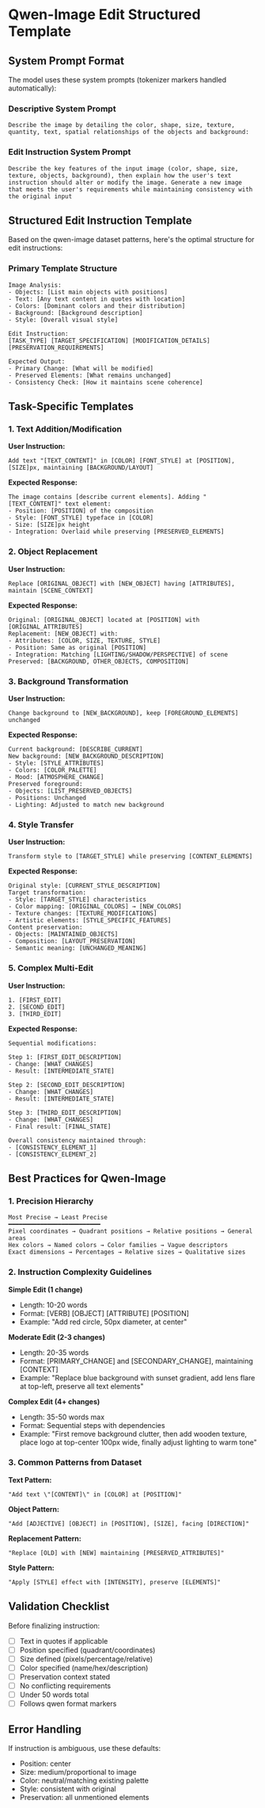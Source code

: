 # Qwen-Image Edit Structured Template

## System Prompt Format

The model uses these system prompts (tokenizer markers handled automatically):

### Descriptive System Prompt
```
Describe the image by detailing the color, shape, size, texture, quantity, text, spatial relationships of the objects and background:
```

### Edit Instruction System Prompt
```
Describe the key features of the input image (color, shape, size, texture, objects, background), then explain how the user's text instruction should alter or modify the image. Generate a new image that meets the user's requirements while maintaining consistency with the original input
```

## Structured Edit Instruction Template

Based on the qwen-image dataset patterns, here's the optimal structure for edit instructions:

### Primary Template Structure

```
Image Analysis:
- Objects: [List main objects with positions]
- Text: [Any text content in quotes with location]
- Colors: [Dominant colors and their distribution]
- Background: [Background description]
- Style: [Overall visual style]

Edit Instruction:
[TASK_TYPE] [TARGET_SPECIFICATION] [MODIFICATION_DETAILS] [PRESERVATION_REQUIREMENTS]

Expected Output:
- Primary Change: [What will be modified]
- Preserved Elements: [What remains unchanged]
- Consistency Check: [How it maintains scene coherence]
```

## Task-Specific Templates

### 1. Text Addition/Modification

**User Instruction:**
```
Add text "[TEXT_CONTENT]" in [COLOR] [FONT_STYLE] at [POSITION], [SIZE]px, maintaining [BACKGROUND/LAYOUT]
```

**Expected Response:**
```
The image contains [describe current elements]. Adding "[TEXT_CONTENT]" text element:
- Position: [POSITION] of the composition
- Style: [FONT_STYLE] typeface in [COLOR]
- Size: [SIZE]px height
- Integration: Overlaid while preserving [PRESERVED_ELEMENTS]
```

### 2. Object Replacement

**User Instruction:**
```
Replace [ORIGINAL_OBJECT] with [NEW_OBJECT] having [ATTRIBUTES], maintain [SCENE_CONTEXT]
```

**Expected Response:**
```
Original: [ORIGINAL_OBJECT] located at [POSITION] with [ORIGINAL_ATTRIBUTES]
Replacement: [NEW_OBJECT] with:
- Attributes: [COLOR, SIZE, TEXTURE, STYLE]
- Position: Same as original [POSITION]
- Integration: Matching [LIGHTING/SHADOW/PERSPECTIVE] of scene
Preserved: [BACKGROUND, OTHER_OBJECTS, COMPOSITION]
```

### 3. Background Transformation

**User Instruction:**
```
Change background to [NEW_BACKGROUND], keep [FOREGROUND_ELEMENTS] unchanged
```

**Expected Response:**
```
Current background: [DESCRIBE_CURRENT]
New background: [NEW_BACKGROUND_DESCRIPTION]
- Style: [STYLE_ATTRIBUTES]
- Colors: [COLOR_PALETTE]
- Mood: [ATMOSPHERE_CHANGE]
Preserved foreground:
- Objects: [LIST_PRESERVED_OBJECTS]
- Positions: Unchanged
- Lighting: Adjusted to match new background
```

### 4. Style Transfer

**User Instruction:**
```
Transform style to [TARGET_STYLE] while preserving [CONTENT_ELEMENTS]
```

**Expected Response:**
```
Original style: [CURRENT_STYLE_DESCRIPTION]
Target transformation:
- Style: [TARGET_STYLE] characteristics
- Color mapping: [ORIGINAL_COLORS] → [NEW_COLORS]
- Texture changes: [TEXTURE_MODIFICATIONS]
- Artistic elements: [STYLE_SPECIFIC_FEATURES]
Content preservation:
- Objects: [MAINTAINED_OBJECTS]
- Composition: [LAYOUT_PRESERVATION]
- Semantic meaning: [UNCHANGED_MEANING]
```

### 5. Complex Multi-Edit

**User Instruction:**
```
1. [FIRST_EDIT]
2. [SECOND_EDIT]
3. [THIRD_EDIT]
```

**Expected Response:**
```
Sequential modifications:

Step 1: [FIRST_EDIT_DESCRIPTION]
- Change: [WHAT_CHANGES]
- Result: [INTERMEDIATE_STATE]

Step 2: [SECOND_EDIT_DESCRIPTION]
- Change: [WHAT_CHANGES]
- Result: [INTERMEDIATE_STATE]

Step 3: [THIRD_EDIT_DESCRIPTION]
- Change: [WHAT_CHANGES]
- Final result: [FINAL_STATE]

Overall consistency maintained through:
- [CONSISTENCY_ELEMENT_1]
- [CONSISTENCY_ELEMENT_2]
```

## Best Practices for Qwen-Image

### 1. Precision Hierarchy
```
Most Precise → Least Precise
━━━━━━━━━━━━━━━━━━━━━━━━━━
Pixel coordinates → Quadrant positions → Relative positions → General areas
Hex colors → Named colors → Color families → Vague descriptors
Exact dimensions → Percentages → Relative sizes → Qualitative sizes
```

### 2. Instruction Complexity Guidelines

**Simple Edit (1 change)**
- Length: 10-20 words
- Format: [VERB] [OBJECT] [ATTRIBUTE] [POSITION]
- Example: "Add red circle, 50px diameter, at center"

**Moderate Edit (2-3 changes)**
- Length: 20-35 words
- Format: [PRIMARY_CHANGE] and [SECONDARY_CHANGE], maintaining [CONTEXT]
- Example: "Replace blue background with sunset gradient, add lens flare at top-left, preserve all text elements"

**Complex Edit (4+ changes)**
- Length: 35-50 words max
- Format: Sequential steps with dependencies
- Example: "First remove background clutter, then add wooden texture, place logo at top-center 100px wide, finally adjust lighting to warm tone"

### 3. Common Patterns from Dataset

**Text Pattern:**
```
"Add text \"[CONTENT]\" in [COLOR] at [POSITION]"
```

**Object Pattern:**
```
"Add [ADJECTIVE] [OBJECT] in [POSITION], [SIZE], facing [DIRECTION]"
```

**Replacement Pattern:**
```
"Replace [OLD] with [NEW] maintaining [PRESERVED_ATTRIBUTES]"
```

**Style Pattern:**
```
"Apply [STYLE] effect with [INTENSITY], preserve [ELEMENTS]"
```

## Validation Checklist

Before finalizing instruction:
- [ ] Text in quotes if applicable
- [ ] Position specified (quadrant/coordinates)
- [ ] Size defined (pixels/percentage/relative)
- [ ] Color specified (name/hex/description)
- [ ] Preservation context stated
- [ ] No conflicting requirements
- [ ] Under 50 words total
- [ ] Follows qwen format markers

## Error Handling

If instruction is ambiguous, use these defaults:
- Position: center
- Size: medium/proportional to image
- Color: neutral/matching existing palette
- Style: consistent with original
- Preservation: all unmentioned elements